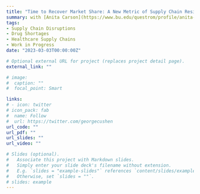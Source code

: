 ```yaml
---
title: "Time to Recover Market Share: A New Metric of Supply Chain Resilience"
summary: with [Anita Carson](https://www.bu.edu/questrom/profile/anita-carson/) and [Rena Conti](https://www.bu.edu/questrom/profile/rena-conti/). *In preparation.*
tags:
- Supply Chain Disruptions
- Drug Shortages
- Healthcare Supply Chains
- Work in Progress
date: "2023-03-03T00:00:00Z"

# Optional external URL for project (replaces project detail page).
external_link: ""

# image:
#  caption: ""
#  focal_point: Smart

links:
# - icon: twitter
# icon_pack: fab
#  name: Follow
#  url: https://twitter.com/georgecushen
url_code: ""
url_pdf: ""
url_slides: ""
url_video: ""

# Slides (optional).
#   Associate this project with Markdown slides.
#   Simply enter your slide deck's filename without extension.
#   E.g. `slides = "example-slides"` references `content/slides/example-slides.md`.
#   Otherwise, set `slides = ""`.
# slides: example
---
```


